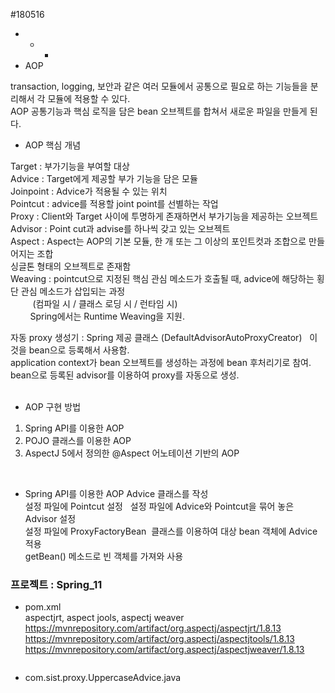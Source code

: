 #180516  
  
- - -  
- AOP  

transaction, logging, 보안과 같은 여러 모듈에서 공통으로 필요로 하는 기능들을 분리해서
각 모듈에 적용할 수 있다.  
AOP 공통기능과 핵심 로직을 담은 bean 오브젝트를 합쳐서 새로운 파일을 만들게 된다. 
  
- AOP 핵심 개념  

Target : 부가기능을 부여할 대상  
Advice : Target에게 제공할 부가 기능을 담은 모듈  
Joinpoint : Advice가 적용될 수 있는 위치  
Pointcut : advice를 적용할 joint point를 선별하는 작업  
Proxy : Client와 Target 사이에 투명하게 존재하면서 부가기능을 제공하는 오브젝트  
Advisor : Point cut과 advise를 하나씩 갖고 있는 오브젝트  
Aspect : Aspect는 AOP의 기본 모듈, 한 개 또는 그 이상의 포인트컷과 조합으로 만들어지는 조합  
         싱글톤 형태의 오브젝트로 존재함  
Weaving : pointcut으로 지정된 핵심 관심 메소드가 호출될 때, advice에 해당하는 횡단 관심 메소드가 삽입되는 과정         
          (컴파일 시 / 클래스 로딩 시 / 런타임 시)  
          Spring에서는 Runtime Weaving을 지원.  
          
자동 proxy 생성기 : Spring 제공 클래스 (DefaultAdvisorAutoProxyCreator)  
                   이것을 bean으로 등록해서 사용함.  
                   application context가 bean 오브젝트를 생성하는 과정에 bean 후처리기로 참여.  
                   bean으로 등록된 advisor를 이용하여 proxy를 자동으로 생성.  
  
- AOP 구현 방법   
  
1) Spring API를 이용한 AOP   
2) POJO 클래스를 이용한 AOP  
3) AspectJ 5에서 정의한 @Aspect 어노테이션 기반의 AOP  
    
  
- Spring API를 이용한 AOP
Advice 클래스를 작성  
설정 파일에 Pointcut 설정  
설정 파일에 Advice와 Pointcut을 묶어 놓은 Advisor 설정    
설정 파일에 ProxyFactoryBean  클래스를 이용하여 대상 bean 객체에 Advice 적용  
getBean() 메소드로 빈 객체를 가져와 사용  
  
### 프로젝트 : Spring_11  
  
- pom.xml  
aspectjrt, aspect jools, aspectj weaver  
https://mvnrepository.com/artifact/org.aspectj/aspectjrt/1.8.13  
https://mvnrepository.com/artifact/org.aspectj/aspectjtools/1.8.13  
https://mvnrepository.com/artifact/org.aspectj/aspectjweaver/1.8.13  

```xml

```

- com.sist.proxy.UppercaseAdvice.java  
  
```java

```

